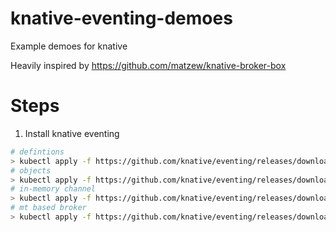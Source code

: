 # knative-eventing-demoes
Example demoes for knative

Heavily inspired by https://github.com/matzew/knative-broker-box

# Steps
1. Install knative eventing
```sh
# defintions
> kubectl apply -f https://github.com/knative/eventing/releases/download/knative-v1.9.5/eventing-crds.yaml
# objects
> kubectl apply -f https://github.com/knative/eventing/releases/download/knative-v1.9.5/eventing-core.yaml
# in-memory channel
> kubectl apply -f https://github.com/knative/eventing/releases/download/knative-v1.9.5/in-memory-channel.yaml
# mt based broker
> kubectl apply -f https://github.com/knative/eventing/releases/download/knative-v1.9.5/mt-channel-broker.yaml
```

